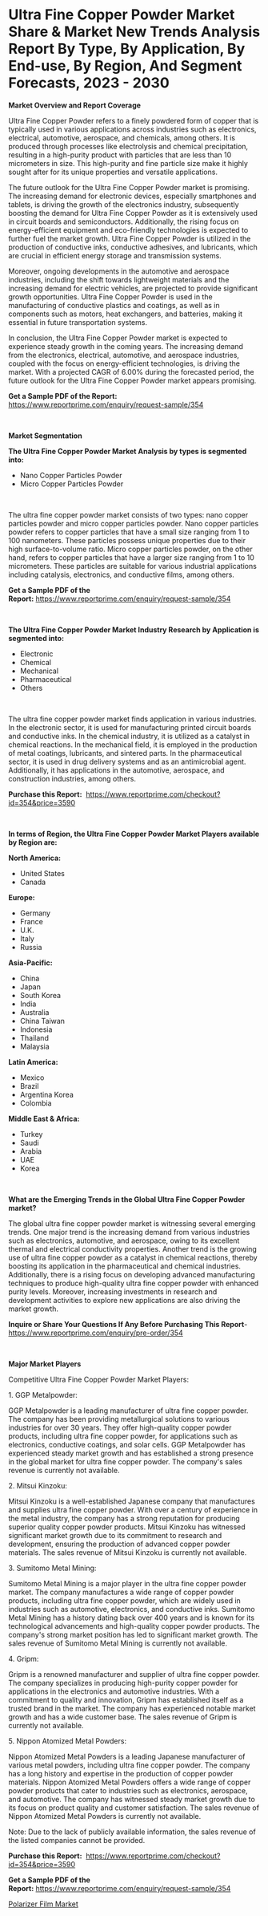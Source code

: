 <p><h1>Ultra Fine Copper Powder Market Share & Market New Trends Analysis Report By Type, By Application, By End-use, By Region, And Segment Forecasts, 2023 - 2030</h1></p><p><strong>Market Overview and Report Coverage</strong></p>
<p><p>Ultra Fine Copper Powder refers to a finely powdered form of copper that is typically used in various applications across industries such as electronics, electrical, automotive, aerospace, and chemicals, among others. It is produced through processes like electrolysis and chemical precipitation, resulting in a high-purity product with particles that are less than 10 micrometers in size. This high-purity and fine particle size make it highly sought after for its unique properties and versatile applications.</p><p>The future outlook for the Ultra Fine Copper Powder market is promising. The increasing demand for electronic devices, especially smartphones and tablets, is driving the growth of the electronics industry, subsequently boosting the demand for Ultra Fine Copper Powder as it is extensively used in circuit boards and semiconductors. Additionally, the rising focus on energy-efficient equipment and eco-friendly technologies is expected to further fuel the market growth. Ultra Fine Copper Powder is utilized in the production of conductive inks, conductive adhesives, and lubricants, which are crucial in efficient energy storage and transmission systems.</p><p>Moreover, ongoing developments in the automotive and aerospace industries, including the shift towards lightweight materials and the increasing demand for electric vehicles, are projected to provide significant growth opportunities. Ultra Fine Copper Powder is used in the manufacturing of conductive plastics and coatings, as well as in components such as motors, heat exchangers, and batteries, making it essential in future transportation systems.</p><p>In conclusion, the Ultra Fine Copper Powder market is expected to experience steady growth in the coming years. The increasing demand from the electronics, electrical, automotive, and aerospace industries, coupled with the focus on energy-efficient technologies, is driving the market. With a projected CAGR of 6.00% during the forecasted period, the future outlook for the Ultra Fine Copper Powder market appears promising.</p></p>
<p><strong>Get a Sample PDF of the Report:</strong> <a href="https://www.reportprime.com/enquiry/request-sample/354">https://www.reportprime.com/enquiry/request-sample/354</a></p>
<p>&nbsp;</p>
<p><strong>Market Segmentation</strong></p>
<p><strong>The Ultra Fine Copper Powder Market Analysis by types is segmented into:</strong></p>
<p><ul><li>Nano Copper Particles Powder</li><li>Micro Copper Particles Powder</li></ul></p>
<p>&nbsp;</p>
<p><p>The ultra fine copper powder market consists of two types: nano copper particles powder and micro copper particles powder. Nano copper particles powder refers to copper particles that have a small size ranging from 1 to 100 nanometers. These particles possess unique properties due to their high surface-to-volume ratio. Micro copper particles powder, on the other hand, refers to copper particles that have a larger size ranging from 1 to 10 micrometers. These particles are suitable for various industrial applications including catalysis, electronics, and conductive films, among others.</p></p>
<p><strong>Get a Sample PDF of the Report:</strong>&nbsp;<a href="https://www.reportprime.com/enquiry/request-sample/354">https://www.reportprime.com/enquiry/request-sample/354</a></p>
<p>&nbsp;</p>
<p><strong>The Ultra Fine Copper Powder Market Industry Research by Application is segmented into:</strong></p>
<p><ul><li>Electronic</li><li>Chemical</li><li>Mechanical</li><li>Pharmaceutical</li><li>Others</li></ul></p>
<p>&nbsp;</p>
<p><p>The ultra fine copper powder market finds application in various industries. In the electronic sector, it is used for manufacturing printed circuit boards and conductive inks. In the chemical industry, it is utilized as a catalyst in chemical reactions. In the mechanical field, it is employed in the production of metal coatings, lubricants, and sintered parts. In the pharmaceutical sector, it is used in drug delivery systems and as an antimicrobial agent. Additionally, it has applications in the automotive, aerospace, and construction industries, among others.</p></p>
<p><strong>Purchase this Report:</strong>&nbsp; <a href="https://www.reportprime.com/checkout?id=354&price=3590">https://www.reportprime.com/checkout?id=354&price=3590</a></p>
<p>&nbsp;</p>
<p><strong>In terms of Region, the Ultra Fine Copper Powder Market Players available by Region are:</strong></p>
<p>
    <p> <strong> North America: </strong>
        <ul>
            <li>United States</li>
            <li>Canada</li>
        </ul>
        </p> 
    <p> <strong> Europe: </strong>
        <ul>
            <li>Germany</li>
            <li>France</li>
            <li>U.K.</li>
            <li>Italy</li>
            <li>Russia</li>
        </ul>
        </p> 
    <p> <strong> Asia-Pacific: </strong>
        <ul>
            <li>China</li>
            <li>Japan</li>
            <li>South Korea</li>
            <li>India</li>
            <li>Australia</li>
            <li>China Taiwan</li>
            <li>Indonesia</li>
            <li>Thailand</li>
            <li>Malaysia</li>
        </ul>
        </p> 
    <p> <strong> Latin America: </strong>
        <ul>
            <li>Mexico</li>
            <li>Brazil</li>
            <li>Argentina Korea</li>
            <li>Colombia</li>
        </ul>
        </p> 
    <p> <strong> Middle East & Africa: </strong>
        <ul>
            <li>Turkey</li>
            <li>Saudi</li>
            <li>Arabia</li>
            <li>UAE</li>
            <li>Korea</li>
        </ul>
    </p>
    </p>
<p>&nbsp;</p>
<p><strong>What are the Emerging Trends in the Global Ultra Fine Copper Powder market?</strong></p>
<p><p>The global ultra fine copper powder market is witnessing several emerging trends. One major trend is the increasing demand from various industries such as electronics, automotive, and aerospace, owing to its excellent thermal and electrical conductivity properties. Another trend is the growing use of ultra fine copper powder as a catalyst in chemical reactions, thereby boosting its application in the pharmaceutical and chemical industries. Additionally, there is a rising focus on developing advanced manufacturing techniques to produce high-quality ultra fine copper powder with enhanced purity levels. Moreover, increasing investments in research and development activities to explore new applications are also driving the market growth.</p></p>
<p><strong>Inquire or Share Your Questions If Any Before Purchasing This Report</strong>- <a href="https://www.reportprime.com/enquiry/pre-order/354">https://www.reportprime.com/enquiry/pre-order/354</a></p>
<p>&nbsp;</p>
<p><strong>Major Market Players</strong></p>
<p><p>Competitive Ultra Fine Copper Powder Market Players:</p><p>1. GGP Metalpowder:</p><p>GGP Metalpowder is a leading manufacturer of ultra fine copper powder. The company has been providing metallurgical solutions to various industries for over 30 years. They offer high-quality copper powder products, including ultra fine copper powder, for applications such as electronics, conductive coatings, and solar cells. GGP Metalpowder has experienced steady market growth and has established a strong presence in the global market for ultra fine copper powder. The company's sales revenue is currently not available.</p><p>2. Mitsui Kinzoku:</p><p>Mitsui Kinzoku is a well-established Japanese company that manufactures and supplies ultra fine copper powder. With over a century of experience in the metal industry, the company has a strong reputation for producing superior quality copper powder products. Mitsui Kinzoku has witnessed significant market growth due to its commitment to research and development, ensuring the production of advanced copper powder materials. The sales revenue of Mitsui Kinzoku is currently not available.</p><p>3. Sumitomo Metal Mining:</p><p>Sumitomo Metal Mining is a major player in the ultra fine copper powder market. The company manufactures a wide range of copper powder products, including ultra fine copper powder, which are widely used in industries such as automotive, electronics, and conductive inks. Sumitomo Metal Mining has a history dating back over 400 years and is known for its technological advancements and high-quality copper powder products. The company's strong market position has led to significant market growth. The sales revenue of Sumitomo Metal Mining is currently not available.</p><p>4. Gripm:</p><p>Gripm is a renowned manufacturer and supplier of ultra fine copper powder. The company specializes in producing high-purity copper powder for applications in the electronics and automotive industries. With a commitment to quality and innovation, Gripm has established itself as a trusted brand in the market. The company has experienced notable market growth and has a wide customer base. The sales revenue of Gripm is currently not available.</p><p>5. Nippon Atomized Metal Powders:</p><p>Nippon Atomized Metal Powders is a leading Japanese manufacturer of various metal powders, including ultra fine copper powder. The company has a long history and expertise in the production of copper powder materials. Nippon Atomized Metal Powders offers a wide range of copper powder products that cater to industries such as electronics, aerospace, and automotive. The company has witnessed steady market growth due to its focus on product quality and customer satisfaction. The sales revenue of Nippon Atomized Metal Powders is currently not available.</p><p>Note: Due to the lack of publicly available information, the sales revenue of the listed companies cannot be provided.</p></p>
<p><strong>Purchase this Report:</strong>&nbsp;&nbsp;<a href="https://www.reportprime.com/checkout?id=354&price=3590">https://www.reportprime.com/checkout?id=354&price=3590</a></p>
<p></p>
<p><strong>Get a Sample PDF of the Report:</strong>&nbsp;<a href="https://www.reportprime.com/enquiry/request-sample/354">https://www.reportprime.com/enquiry/request-sample/354</a></p>
<p><p><a href="https://github.com/RoccoManning/Market-Research-Report-List-2/blob/main/polarizer-film-market.md">Polarizer Film Market</a></p></p>